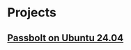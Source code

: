 # Projects

## [Passbolt on Ubuntu 24.04](./passbolt_Ubuntu24.04_Apache)
<!---
[//]: <> ## [Table](./table)

[//]: <> [![Table](/img/projects/table/onshape.png)](./table)

[//]: <> ## [Nightbox](./nightbox)

[//]: <> [![Nightbox](/img/projects/nightbox/17.jpeg)](./nightbox)
-->